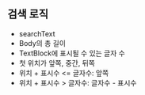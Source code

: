 ﻿## 검색 로직
- searchText
- Body의 총 길이
- TextBlock에 표시될 수 있는 글자 수
- 첫 위치가 앞쪽, 중간, 뒤쪽
- 위치 + 표시수 <= 글자수: 앞쪽
- 위치 + 표시수 > 글자수: 글자수 - 표시수
